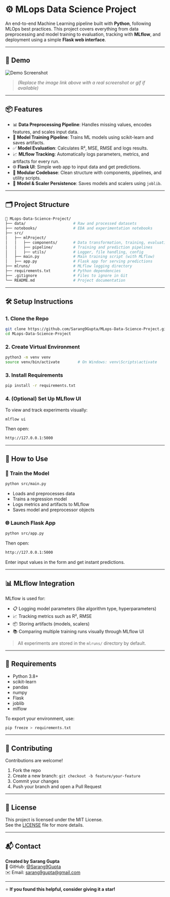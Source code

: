 # ⚙️ MLops Data Science Project

An end-to-end Machine Learning pipeline built with **Python**, following MLOps best practices. This project covers everything from data preprocessing and model training to evaluation, tracking with **MLflow**, and deployment using a simple **Flask web interface**.

---

## 📸 Demo

![Demo Screenshot](https://github.com/Sarang9Gupta/MLops-Data-Science-Project/assets/demo-screenshot-placeholder)

> *(Replace the image link above with a real screenshot or gif if available)*

---

## 📦 Features

- 📊 **Data Preprocessing Pipeline**: Handles missing values, encodes features, and scales input data.
- 🧠 **Model Training Pipeline**: Trains ML models using scikit-learn and saves artifacts.
- ✅ **Model Evaluation**: Calculates R², MSE, RMSE and logs results.
- 📈 **MLflow Tracking**: Automatically logs parameters, metrics, and artifacts for every run.
- 🌐 **Flask UI**: Simple web app to input data and get predictions.
- 📁 **Modular Codebase**: Clean structure with components, pipelines, and utility scripts.
- 💾 **Model & Scaler Persistence**: Saves models and scalers using `joblib`.

---

## 🗂️ Project Structure

```bash
📁 MLops-Data-Science-Project/
├── data/                     # Raw and processed datasets
├── notebooks/                # EDA and experimentation notebooks
├── src/
│   ├── mlProject/
│   │   ├── components/       # Data transformation, training, evaluation
│   │   ├── pipeline/         # Training and prediction pipelines
│   │   ├── utils/            # Logger, file handling, config
│   ├── main.py               # Main training script (with MLflow)
│   ├── app.py                # Flask app for serving predictions
├── mlruns/                   # MLflow logging directory
├── requirements.txt          # Python dependencies
├── .gitignore                # Files to ignore in Git
└── README.md                 # Project documentation
```

---

## 🛠️ Setup Instructions

### 1. Clone the Repo

```bash
git clone https://github.com/Sarang9Gupta/MLops-Data-Science-Project.git
cd MLops-Data-Science-Project
```

### 2. Create Virtual Environment

```bash
python3 -m venv venv
source venv/bin/activate        # On Windows: venv\Scripts\activate
```

### 3. Install Requirements

```bash
pip install -r requirements.txt
```

### 4. (Optional) Set Up MLflow UI

To view and track experiments visually:

```bash
mlflow ui
```

Then open:

```bash
http://127.0.0.1:5000
```

---

## 🚀 How to Use

### 🔧 Train the Model

```bash
python src/main.py
```

- Loads and preprocesses data
- Trains a regression model
- Logs metrics and artifacts to MLflow
- Saves model and preprocessor objects

### 🌐 Launch Flask App

```bash
python src/app.py
```

Then open:

```bash
http://127.0.0.1:5000
```

Enter input values in the form and get instant predictions.

---

## 📊 MLflow Integration

MLflow is used for:

- 📋 Logging model parameters (like algorithm type, hyperparameters)
- 📈 Tracking metrics such as R², RMSE
- 📦 Storing artifacts (models, scalers)
- 📚 Comparing multiple training runs visually through MLflow UI

> All experiments are stored in the `mlruns/` directory by default.

---

## 📌 Requirements

- Python 3.8+
- scikit-learn
- pandas
- numpy
- Flask
- joblib
- mlflow

To export your environment, use:

```bash
pip freeze > requirements.txt
```

---

## 🤝 Contributing

Contributions are welcome!

1. Fork the repo  
2. Create a new branch: `git checkout -b feature/your-feature`  
3. Commit your changes  
4. Push your branch and open a Pull Request

---

## 📝 License

This project is licensed under the MIT License.  
See the [LICENSE](LICENSE) file for more details.

---

## 📬 Contact

**Created by Sarang Gupta**  
🔗 GitHub: [@Sarang9Gupta](https://github.com/Sarang9Gupta)  
✉️ Email: sarang9gupta@gmail.com

---

⭐ **If you found this helpful, consider giving it a star!**

